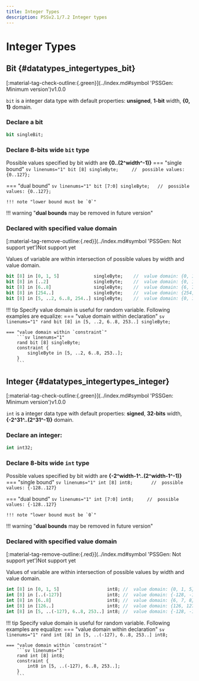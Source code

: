 ```yaml
---
title: Integer Types
description: PSSv2.1/7.2 Integer types
---
```


# Integer Types

## Bit {#datatypes_integertypes_bit}
<span class="mdx-badge">
<span class="mdx-badge__icon">[:material-tag-check-outline:{.green}](../index.md#symbol 'PSSGen: Minimum version')</span><span class="mdx-badge__text">v1.0.0</span>
</span>

`bit` is a integer data type with default properties: **unsigned**, **1-bit** width, **{0, 1}** domain.

### Declare a bit
```sv linenums="1"
bit singleBit;
```

### Declare **8-bits** wide `bit` type
Possible values specified by bit width are **{0..(2^width^-1)}**
=== "single bound"
    ```sv linenums="1"
    bit [8] singleByte;     //  possible values: {0..127};
    ```

=== "dual bound"
    ```sv linenums="1"
    bit [7:0] singleByte;   //  possible values: {0..127};
    ```

    !!! note "lower bound must be `0`"

!!! warning "**dual bounds** may be removed in future version"

### Declared with specified value domain
<span class="mdx-badge">
<span class="mdx-badge__icon">[:material-tag-remove-outline:{.red}](../index.md#symbol 'PSSGen: Not support yet')</span><span class="mdx-badge__text">Not support yet</span>
</span>

Values of variable are within intersection of possible values by width and value domain.
```sv linenums="1"
bit [8] in [0, 1, 5]             singleByte;    //  value domain: {0, 1, 5}
bit [8] in [..2]                 singleByte;    //  value domain: {0, 1, 2}
bit [8] in [6..8]                singleByte;    //  value domain: {6, 7, 8}
bit [8] in [254..]               singleByte;    //  value domain: {254, 255}
bit [8] in [5, ..2, 6..8, 254..] singleByte;    //  value domain: {0, 1, 2, 5, 6, 7, 8, 254, 255}
```

!!! tip
    Specify value domain is useful for random variable. Following examples are equalize:
    === "value domain within declaration"
        ```sv linenums="1"
        rand bit [8] in [5, ..2, 6..8, 253..] singleByte;
        ```

    === "value domain within `constraint`"
        ```sv linenums="1"
        rand bit [8] singleByte;
        constraint {
            singleByte in [5, ..2, 6..8, 253..];
        }
        ```

## Integer {#datatypes_integertypes_integer}
<span class="mdx-badge">
<span class="mdx-badge__icon">[:material-tag-check-outline:{.green}](../index.md#symbol 'PSSGen: Minimum version')</span><span class="mdx-badge__text">v1.0.0</span>
</span>

`int` is a integer data type with default properties: **signed**, **32-bits** width, **{-2^31^..(2^31^-1)}** domain.

### Declare an integer:
```sv linenums="1"
int int32;
```

### Declare **8-bits** wide `int` type
Possible values specified by bit width are **{-2^width-1^..(2^width-1^-1)}**
=== "single bound"
    ```sv linenums="1"
    int [8] int8;       //  possible values: {-128..127}
    ```

=== "dual bound"
    ```sv linenums="1"
    int [7:0] int8;     //  possible values: {-128..127}
    ```

    !!! note "lower bound must be `0`"

!!! warning "**dual bounds** may be removed in future version"

### Declared with specified value domain
<span class="mdx-badge">
<span class="mdx-badge__icon">[:material-tag-remove-outline:{.red}](../index.md#symbol 'PSSGen: Not support yet')</span><span class="mdx-badge__text">Not support yet</span>
</span>

Values of variable are within intersection of possible values by width and value domain.
```sv linenums="1"
int [8] in [0, 1, 5]                  int8; //  value domain: {0, 1, 5}
int [8] in [..(-127)]                 int8; //  value domain: {-128, -127}
int [8] in [6..8]                     int8; //  value domain: {6, 7, 8}
int [8] in [126..]                    int8; //  value domain: {126, 127}
int [8] in [5, ..(-127), 6..8, 253..] int8; //  value domain: {-128, -127, 5, 6, 7, 8, 126, 127}
```

!!! tip
    Specify value domain is useful for random variable. Following examples are equalize:
    === "value domain within declaration"
        ```sv linenums="1"
        rand int [8] in [5, ..(-127), 6..8, 253..] int8;
        ```

    === "value domain within `constraint`"
        ```sv linenums="1"
        rand int [8] int8;
        constraint {
            int8 in [5, ..(-127), 6..8, 253..];
        }
        ```
